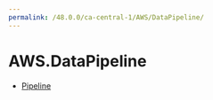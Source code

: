 ```yaml
---
permalink: /48.0.0/ca-central-1/AWS/DataPipeline/
---
```


# AWS.DataPipeline



* [Pipeline](Pipeline.md)